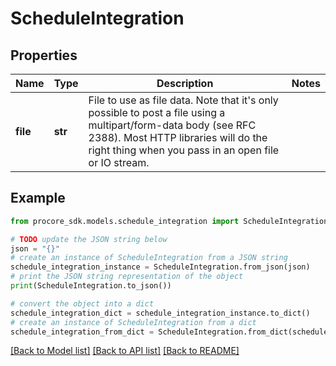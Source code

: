 # ScheduleIntegration


## Properties

Name | Type | Description | Notes
------------ | ------------- | ------------- | -------------
**file** | **str** | File to use as file data. Note that it&#39;s only possible to post a   file using a multipart/form-data body (see RFC 2388). Most HTTP   libraries will do the right thing when you pass in an open file or   IO stream. | 

## Example

```python
from procore_sdk.models.schedule_integration import ScheduleIntegration

# TODO update the JSON string below
json = "{}"
# create an instance of ScheduleIntegration from a JSON string
schedule_integration_instance = ScheduleIntegration.from_json(json)
# print the JSON string representation of the object
print(ScheduleIntegration.to_json())

# convert the object into a dict
schedule_integration_dict = schedule_integration_instance.to_dict()
# create an instance of ScheduleIntegration from a dict
schedule_integration_from_dict = ScheduleIntegration.from_dict(schedule_integration_dict)
```
[[Back to Model list]](../README.md#documentation-for-models) [[Back to API list]](../README.md#documentation-for-api-endpoints) [[Back to README]](../README.md)



